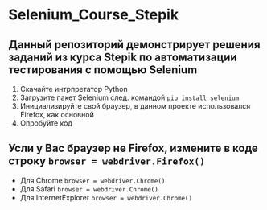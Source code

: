 # Selenium_Course_Stepik

## Данный репозиторий демонстрирует решения заданий из курса Stepik по автоматизации тестирования с помощью Selenium

1. Скачайте интрпретатор Python
2. Загрузите пакет Selenium след. командой `pip install selenium`
3. Инициализируйте свой браузер, в данном проекте использовался Firefox, как основной
4. Опробуйте код

## Усли у Вас браузер не Firefox, измените в коде строку `browser = webdriver.Firefox()`

- Для Chrome `browser = webdriver.Chrome() `
- Для Safari `browser = webdriver.Chrome() `
- Для InternetExplorer `browser = webdriver.Chrome() `
